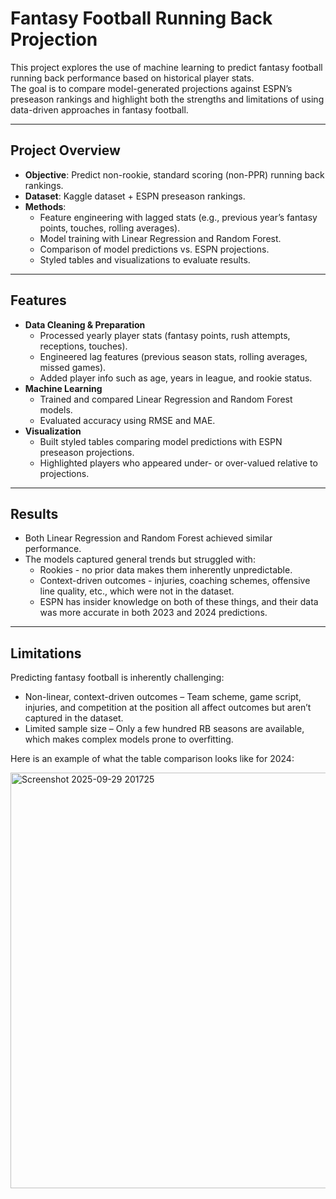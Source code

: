 # Fantasy Football Running Back Projection

This project explores the use of machine learning to predict fantasy football running back performance based on historical player stats.  
The goal is to compare model-generated projections against ESPN’s preseason rankings and highlight both the strengths and limitations of using data-driven approaches in fantasy football.

---

## Project Overview
- **Objective**: Predict non-rookie, standard scoring (non-PPR) running back rankings.  
- **Dataset**: Kaggle dataset + ESPN preseason rankings.  
- **Methods**:
  - Feature engineering with lagged stats (e.g., previous year’s fantasy points, touches, rolling averages).
  - Model training with Linear Regression and Random Forest.
  - Comparison of model predictions vs. ESPN projections.
  - Styled tables and visualizations to evaluate results.

---

## Features
- **Data Cleaning & Preparation**
  - Processed yearly player stats (fantasy points, rush attempts, receptions, touches).
  - Engineered lag features (previous season stats, rolling averages, missed games).
  - Added player info such as age, years in league, and rookie status.
- **Machine Learning**
  - Trained and compared Linear Regression and Random Forest models.
  - Evaluated accuracy using RMSE and MAE.
- **Visualization**
  - Built styled tables comparing model predictions with ESPN preseason projections.
  - Highlighted players who appeared under- or over-valued relative to projections.

---

## Results
- Both Linear Regression and Random Forest achieved similar performance.  
- The models captured general trends but struggled with:
  - Rookies - no prior data makes them inherently unpredictable.
  - Context-driven outcomes - injuries, coaching schemes, offensive line quality, etc., which were not in the dataset.
  - ESPN has insider knowledge on both of these things, and their data was more accurate in both 2023 and 2024 predictions.

---

## Limitations
Predicting fantasy football is inherently challenging:
- Non-linear, context-driven outcomes – Team scheme, game script, injuries, and competition at the position all affect outcomes but aren’t captured in the dataset.  
- Limited sample size – Only a few hundred RB seasons are available, which makes complex models prone to overfitting.

Here is an example of what the table comparison looks like for 2024:

<img width="581" height="665" alt="Screenshot 2025-09-29 201725" src="https://github.com/user-attachments/assets/3602f430-ed99-40a7-8d41-3f4ff7e3dd6c" />
